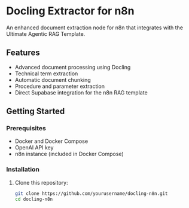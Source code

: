 # Docling Extractor for n8n

An enhanced document extraction node for n8n that integrates with the Ultimate Agentic RAG Template.

## Features

- Advanced document processing using Docling
- Technical term extraction
- Automatic document chunking
- Procedure and parameter extraction
- Direct Supabase integration for the n8n RAG template

## Getting Started

### Prerequisites

- Docker and Docker Compose
- OpenAI API key
- n8n instance (included in Docker Compose)

### Installation

1. Clone this repository:
   ```bash
   git clone https://github.com/yourusername/docling-n8n.git
   cd docling-n8n
